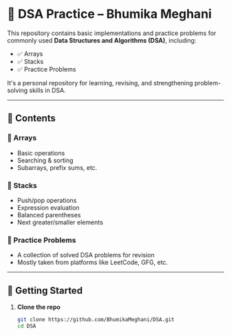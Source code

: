 # 📘 DSA Practice – Bhumika Meghani

This repository contains basic implementations and practice problems for commonly used **Data Structures and Algorithms (DSA)**, including:

- ✅ Arrays  
- ✅ Stacks  
- ✅ Practice Problems

It's a personal repository for learning, revising, and strengthening problem-solving skills in DSA.

---

## 🧠 Contents

### 🔹 Arrays
- Basic operations
- Searching & sorting
- Subarrays, prefix sums, etc.

### 🔹 Stacks
- Push/pop operations
- Expression evaluation
- Balanced parentheses
- Next greater/smaller elements

### 🔹 Practice Problems
- A collection of solved DSA problems for revision
- Mostly taken from platforms like LeetCode, GFG, etc.

---

## 🚀 Getting Started

1. **Clone the repo**  
   ```bash
   git clone https://github.com/BhumikaMeghani/DSA.git
   cd DSA
